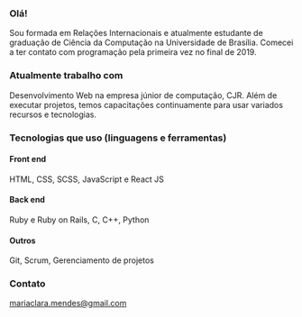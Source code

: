 ### Olá! 

Sou formada em Relações Internacionais e atualmente estudante de graduação de Ciência da Computação na Universidade de Brasília. Comecei a ter contato com programação pela primeira vez no final de 2019.    

### Atualmente trabalho com  
Desenvolvimento Web na empresa júnior de computação, CJR. Além de executar projetos, temos capacitações continuamente para usar variados recursos e tecnologias.        

### Tecnologias que uso (linguagens e ferramentas)    

#### Front end  
HTML, CSS, SCSS, JavaScript e React JS    

#### Back end  
Ruby e Ruby on Rails, C, C++, Python    

#### Outros  
Git, Scrum, Gerenciamento de projetos   

### Contato  
mariaclara.mendes@gmail.com
